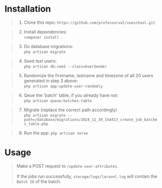 # Installation

> 1. Clone this repo:
```https://github.com/professorval/vueschool.git```

> 2. Install dependencies:<br>
```composer install```

> 3. Do database migrations:<br>
```php artisan migrate```

> 4. Seed test users:<br>
```php artisan db:seed --class=UserSeeder```

> 5. Randomize the firstname, lastname and timezone of all 20 users generated in step 3 above:<br>
```php artisan app:update-user-randomly```

> 6. Qeue the 'batch' table, if you already have not:<br>
```php artisan queue:batches-table``` <br>

> 7. Migrate (replace the correct path accordingly)<br>
```php artisan migrate --path=/database/migrations/2024_11_30_154413_create_job_batches_table.php```

> 8. Run the app:
```php artisan serve```


# Usage
> Make a POST request to ```/update-user-attributes```.<br><br>
> If the jobs run successfully, ```storage/logs/laravel.log``` will contain the ```Batch ID``` of the batch.
